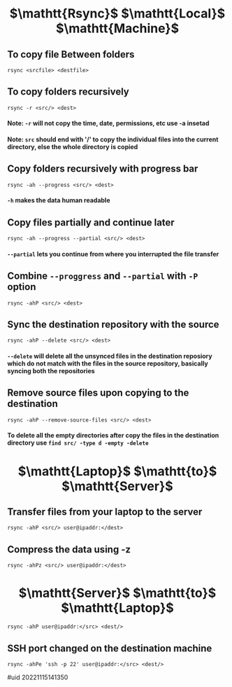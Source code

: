 <h1 align="center">$\mathtt{Rsync}$ $\mathtt{Local}$ $\mathtt{Machine}$</h1>

## To copy file Between folders

`rsync <srcfile> <destfile>`
  
## To copy folders recursively
  
`rsync -r <src/> <dest>`

#### Note: `-r` will not copy the time, date, permissions, etc use -a insetad

#### Note: `src` should end with '/' to copy the individual files into the current directory, else the whole directory is copied
  
## Copy folders recursively with progress bar

`rsync -ah --progress <src/> <dest>`

#### `-h` makes the data human readable

## Copy files partially and continue later

`rsync -ah --progress --partial <src/> <dest>`

#### `--partial` lets you continue from where you interrupted the file transfer

## Combine `--proggress` and `--partial` with `-P` option

`rsync -ahP <src/> <dest>`

## Sync the destination repository with the source

`rsync -ahP --delete <src/> <dest>`

#### `--delete` will delete all the unsynced files in the destination reposiory which do not match with the files in the source repository, basically syncing both the repositories

## Remove source files upon copying to the destination

`rsync -ahP --remove-source-files <src/> <dest>`

#### To delete all the empty directories after copy the files in the destination directory use `find src/ -type d -empty -delete`

<h1 align="center">$\mathtt{Laptop}$ $\mathtt{to}$ $\mathtt{Server}$</h1>

## Transfer files from your laptop to the server

`rsync -ahP <src/> user@ipaddr:</dest>`

## Compress the data using -z

`rsync -ahPz <src/> user@ipaddr:</dest>`

<h1 align="center">$\mathtt{Server}$ $\mathtt{to}$ $\mathtt{Laptop}$</h1>

`rsync -ahP user@ipaddr:</src> <dest/>`

## SSH port changed on the destination machine

`rsync -ahPe 'ssh -p 22' user@ipaddr:</src> <dest/>`

#uid 20221115141350
